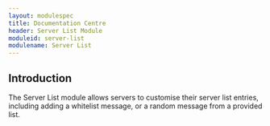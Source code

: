```yaml
---
layout: modulespec
title: Documentation Centre
header: Server List Module
moduleid: server-list
modulename: Server List
---
```


## Introduction

The Server List module allows servers to customise their server list entries, including adding a whitelist message, or
 a random message from a provided list.